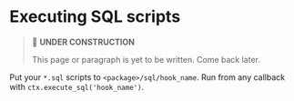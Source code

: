 # Executing SQL scripts

> 🚧 **UNDER CONSTRUCTION**
>
> This page or paragraph is yet to be written. Come back later.

Put your `*.sql` scripts to `<package>/sql/hook_name`. Run from any callback with `ctx.execute_sql('hook_name')`.
